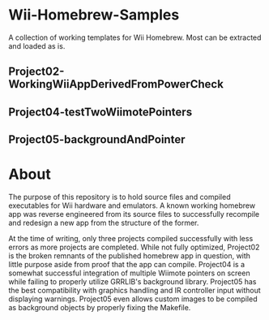 # Wii-Homebrew-Samples
A collection of working templates for Wii Homebrew. Most can be extracted and loaded as is.

## Project02-WorkingWiiAppDerivedFromPowerCheck
## Project04-testTwoWiimotePointers
## Project05-backgroundAndPointer

# About
The purpose of this repository is to hold source files and compiled executables for Wii hardware and emulators. A known working homebrew app was reverse engineered from its source files to successfully recompile and redesign a new app from the structure of the former.

At the time of writing, only three projects compiled successfully with less errors as more projects are completed. While not fully optimized, 
Project02 is the broken remnants of the published homebrew app in question, with little purpose aside from proof that the app can compile. 
Project04 is a somewhat successful integration of multiple Wiimote pointers on screen while failing to properly utilize GRRLIB's background library.
Project05 has the best compatibility with graphics handling and IR controller input without displaying warnings. Project05 even allows custom images to be compiled as background objects by properly fixing the Makefile.
